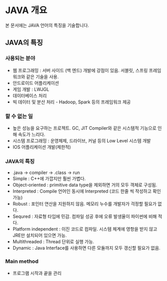 # JAVA 개요
본 문서에는 JAVA 언어의 특징을 기술합니다.
## JAVA의 특징
### 사용되는 분야
- 웹 프로그래밍 : 서버 사이드 (백 엔드) 개발에 강점이 있음. 서블릿, 스프링 프레임워크와 같은 기술을 사용.
- 안드로이드 어플리케이션
- 게임 개발 : LWJGL
- 데이터베이스 처리
- 빅 데이터 및 분산 처리 - Hadoop, Spark 등의 프레임워크 제공
### 할 수 없는 일
- 높은 성능을 요구하는 프로젝트. GC, JIT Compiler와 같은 시스템적 기능으로 인해 속도가 느리다.
- 시스템 프로그래밍 : 운영체제, 드라이브, 커널 등의 Low Level 시스템 개발
- IOS 어플리케이션 개발(제한적)
### JAVA의 특징
- .java -> compiler -> .class -> run
- Simple : C++에 가깝지만 훨씬 가볍다.
- Object-oriented : primitive data type을 제외하면 거의 모두 객체로 구성됨.
- Interpreted : Compile 언어인 동시에 Interpreted (코드 한줄 씩 작성하고 확인 가능)
- Robust : 포인터 연산을 지원하지 않음. 메모리 누수를 개발자가 걱정할 필요가 없다.
- Sequred : 자료형 타입에 민감. 컴파일 성공 후에 오류 발생율이 파이썬에 비해 적다.
- Platform independent : 이진 코드로 컴파일. 시스템 체계에 영항을 받지 않고 JRE만 설치되어 있으면 가능.
- Multithreaded : Thread 단위로 실행 가능.
- Dynamic : Java Interface를 사용하면 다른 모듈까지 모두 갱신할 필요가 없음.
### Main method
- 프로그램 시작과 끝을 관리
